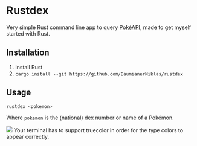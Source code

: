 # Rustdex

Very simple Rust command line app to query [PokéAPI](https://pokeapi.co), made to get myself started with Rust.

## Installation

1. Install Rust
2. `cargo install --git https://github.com/BaumianerNiklas/rustdex`

## Usage

```sh
rustdex <pokemon>
```

Where `pokemon` is the (national) dex number or name of a Pokémon.

![](https://cdn.discordapp.com/attachments/872496916078952478/899377543600291870/unknown.png)
Your terminal has to support truecolor in order for the type colors to appear correctly.
